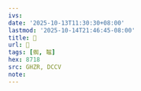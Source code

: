 ```yaml
---
ivs:
date: '2025-10-13T11:30:30+08:00'
lastmod: '2025-10-14T21:46:45-08:00'
title: 󰦆
url: 󰦆
tags: [蜘, 鼅]
hex: 8718
src: GHZR, DCCV
note:
---
```

